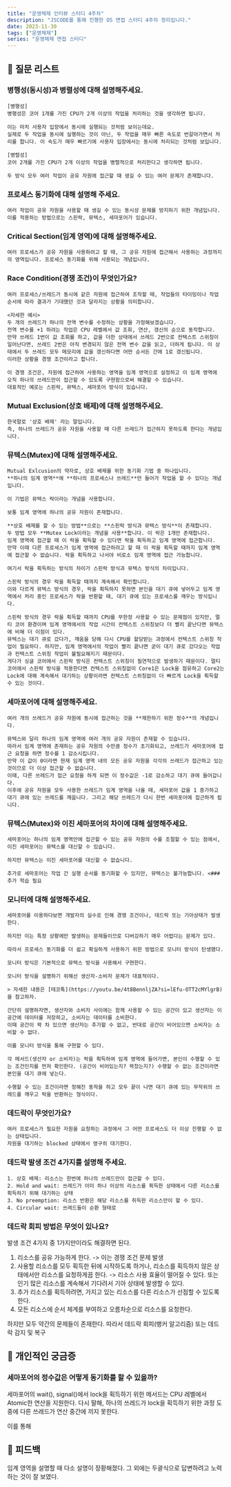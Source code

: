 ```yaml
---
title: "운영체제 인터뷰 스터디 4주차"
description: "JSCODE를 통해 진행한 OS 면접 스터디 4주차 정리입니다."
date: 2023-11-30
tags: ["운영체제"]
series: "운영체제 면접 스터디"
---
```


## 📝 질문 리스트

### 병행성(동시성)과 병렬성에 대해 설명해주세요.

```
[병행성]
병행성은 코어 1개를 가진 CPU가 2개 이상의 작업을 처리하는 것을 생각하면 됩니다.

이는 마치 사용자 입장에서 동시에 실행되는 것처럼 보이는데요.
실제로 두 작업을 동시에 실행하는 것이 아닌, 두 작업을 매우 빠른 속도로 번갈아가면서 처리를 합니다. 이 속도가 매우 빠르기에 사용자 입장에서는 동시에 처리되는 것처럼 보입니다.

[병렬성]
코어 2개를 가진 CPU가 2개 이상의 작업을 병렬적으로 처리한다고 생각하면 됩니다.

두 방식 모두 여러 작업이 공유 자원에 접근할 때 생길 수 있는 여러 문제가 존재합니다.
```

### 프로세스 동기화에 대해 설명해 주세요.

```
여러 작업이 공유 자원을 사용할 때 생길 수 있는 동시성 문제를 방지하기 위한 개념입니다.
이를 적용하는 방법으로는 스핀락, 뮤텍스, 세마포어가 있습니다.
```

### Critical Section(임계 영역)에 대해 설명해주세요.

```
여러 프로세스가 공유 자원을 사용하려고 할 때, 그 공유 자원에 접근해서 사용하는 과정까지의 영역입니다. 프로세스 동기화를 위해 사용되는 개념입니다.
```

### Race Condition(경쟁 조건)이 무엇인가요?

```
여러 프로세스/쓰레드가 동시에 같은 자원에 접근하여 조작할 때, 작업들의 타이밍이나 작업 순서에 따라 결과가 기대했던 것과 달라지는 상황을 의미합니다.

<자세한 예시>
두 개의 쓰레드가 하나의 전역 변수를 수정하는 상황을 가정해보겠습니다.
전역 변수를 +1 하려는 작업은 CPU 레벨에서 값 조회, 연산, 갱신의 순으로 동작합니다.
만약 쓰레드 1번이 값 조회를 하고, 값을 더한 상태에서 쓰레드 2번으로 컨텍스트 스위칭이 일어난다면, 쓰레드 2번은 아직 변경되지 않은 전역 변수 값을 읽고, 더하게 됩니다. 이 상태에서 두 쓰레드 모두 메모리에 값을 갱신하다면 어떤 순서든 간에 1로 갱신됩니다.
이러한 상황을 경쟁 조건이라고 합니다.

이 경쟁 조건은, 자원에 접근하여 사용하는 영역을 임계 영역으로 설정하고 이 임계 영역에 오직 하나의 쓰레드만이 접근할 수 있도록 구현함으로써 해결할 수 있습니다.
대표적인 예로는 스핀락, 뮤텍스, 세마포어 방식이 있습니다.
```

### Mutual Exclusion(상호 배제)에 대해 설명해주세요.

```
한국말로 '상호 배제' 라는 말입니다.
즉, 하나의 쓰레드가 공유 자원을 사용할 때 다른 쓰레드가 접근하지 못하도록 한다는 개념입니다.
```

### 뮤텍스(Mutex)에 대해 설명해주세요.

```
Mutual Exlcusion의 약자로, 상호 배제를 위한 동기화 기법 중 하나입니다.
**하나의 임계 영역**에 **하나의 프로세스나 쓰레드**만 들어가 작업을 할 수 있다는 개념입니다.

이 기법은 뮤텍스 락이라는 개념을 사용합니다.

보통 임계 영역에 하나의 공유 자원이 존재합니다.

**상호 배제를 할 수 있는 방법**으로는 **스핀락 방식과 뮤텍스 방식**이 존재합니다.
두 방법 모두 **Mutex Lock이라는 개념을 사용**합니다. 이 락은 1개만 존재합니다.
임계 영역에 접근할 때 이 락을 획득할 수 있다면 락을 획득하고 임계 영역에 접근합니다.
만약 이때 다른 프로세스가 임계 영역에 접근하려고 할 때 이 락을 획득할 때까지 임계 영역에 접근할 수 없습니다. 락을 획득하고 나서야 비로소 임계 영역에 접근 가능합니다.

여기서 락을 획득하는 방식의 차이가 스핀락 방식과 뮤텍스 방식의 차이입니다.

스핀락 방식의 경우 락을 획득할 때까지 계속해서 확인합니다.
이와 다르게 뮤텍스 방식의 경우, 락을 획득하지 못하면 본인을 대기 큐에 넣어두고 임계 영역에서 처리 중인 프로세스가 락을 반환할 때, 대기 큐에 있는 프로세스를 깨우는 방식입니다.

스핀락 방식의 경우 락을 획득할 때까지 CPU를 무한정 사용할 수 있는 문제점이 있지만, 멀티 코어 환경이며 임계 영역에서의 작업 시간이 컨텍스트 스위칭보다 더 빨리 끝난다면 뮤텍스에 비해 더 이점이 있다.
뮤텍스는 대기 큐로 갔다가, 깨움을 당해 다시 CPU를 할당받는 과정에서 컨텍스트 스위칭 작업이 필요하다. 하지만, 임계 영역에서의 작업이 빨리 끝나면 굳이 대기 큐로 갔다오는 작업과 컨텍스트 스위칭 작업이 불필요해지기 때문이다.
게다가 싱글 코어에서 스핀락 방식은 컨텍스트 스위칭이 필연적으로 발생하기 때문이다. 멀티 코어에서 스핀락 방식을 적용한다면 컨텍스트 스위칭없이 Core1은 Lock을 점유하고 Core2는 Lock에 대해 계속해서 대기하는 상황이라면 컨텍스트 스위칭없이 더 빠르게 Lock을 획득할 수 있는 것이다.
```

### 세마포어에 대해 설명해주세요.

```
여러 개의 쓰레드가 공유 자원에 동시에 접근하는 것을 **제한하기 위한 정수**의 개념입니다.

뮤텍스와 달리 하나의 임계 영역에 여러 개의 공유 자원이 존재할 수 있습니다.
따라서 임계 영역에 존재하는 공유 자원의 수만큼 정수가 초기화되고, 쓰레드가 세마포어에 접근 요청을 하면 정수를 1 감소시킵니다.
만약 이 값이 0이라면 현재 임계 영역 내의 모든 공유 자원을 각각의 쓰레드가 접근하고 있는 것이므로 더 이상 접근할 수 없습니다.
이때, 다른 쓰레드가 접근 요청을 하게 되면 이 정수값은 -1로 감소하고 대기 큐에 들어갑니다.
이후에 공유 자원을 모두 사용한 쓰레드가 임계 영역을 나올 때, 세마포어 값을 1 증가하고 대기 큐에 있는 쓰레드를 깨웁니다. 그리고 해당 쓰레드가 다시 한번 세마포어에 접근하게 됩니다.
```

### 뮤텍스(Mutex)와 이진 세마포어의 차이에 대해 설명해주세요.

```
세마포어는 하나의 임계 영역안에 접근할 수 있는 공유 자원의 수를 조절할 수 있는 점에서, 이진 세마포어는 뮤텍스를 대신할 수 있습니다.

하지만 뮤텍스는 이진 세마포어를 대신할 수 없습니다.

추가로 세마포어는 작업 간 실행 순서를 동기화할 수 있지만, 뮤텍스는 불가능합니다. <### 추가 학습 필요
```

### 모니터에 대해 설명해주세요.

```
세마포어를 이용하다보면 개발자의 실수로 인해 경쟁 조건이나, 데드락 또는 기아상태가 발생한다.

하지만 이는 특정 상황에만 발생하는 문제들이므로 디버깅하기 매우 어렵다는 문제가 있다.

따라서 프로세스 동기화를 더 쉽고 확실하게 사용하기 위한 방법으로 모니터 방식이 탄생했다.

모니터 방식은 기본적으로 뮤텍스 방식을 사용해서 구현한다.

모니터 방식을 설명하기 위해선 생산자-소비자 문제가 대표적이다.

> 자세한 내용은 [테코톡](https://youtu.be/4t8BennljZA?si=lEfu-OTT2cMYlgrB)을 참고하자.

간단히 설명하자면, 생산자와 소비자 사이에는 함께 사용할 수 있는 공간이 있고 생산자는 이 공간에 데이터를 저장하고, 소비자는 데이터를 소비한다.
이때 공간이 꽉 차 있으면 생산자는 추가할 수 없고, 반대로 공간이 비어있으면 소비자는 소비할 수 없다.

이를 모니터 방식을 통해 구현할 수 있다.

각 메서드(생산자 or 소비자)는 락을 획득하여 임계 영역에 들어가면, 본인이 수행할 수 있는 조건인지를 먼저 확인한다. (공간이 비어있는지? 꽉찼는지?) 수행할 수 없는 조건이라면 본인을 대기 큐에 넣는다.

수행할 수 있는 조건이라면 정해진 동작을 하고 모두 끝이 나면 대기 큐에 있는 무작위의 쓰레드를 깨우고 락을 반환하는 형식이다.
```

### 데드락이 무엇인가요?

```
여러 프로세스가 필요한 자원을 요청하는 과정에서 그 어떤 프로세스도 더 이상 진행할 수 없는 상태입니다.
자원을 대기하는 blocked 상태에서 영구히 대기한다.
```

### 데드락 발생 조건 4가지를 설명해 주세요.

```
1. 상호 배제: 리소스는 한번에 하나의 쓰레드만이 접근할 수 있다.
2. Hold and wait: 쓰레드가 이미 하나 이상의 리소스를 획득한 상태에서 다른 리소스를 획득하기 위해 대기하는 상태
3. No preemption: 리소스 반환은 해당 리소스를 취득한 리소스만이 할 수 있다.
4. Circular wait: 쓰레드들이 순환 형태로 
```

### 데드락 회피 방법은 무엇이 있나요?

발생 조건 4가지 중 1가지만이라도 해결하면 된다.
1) 리소스를 공유 가능하게 한다. -> 이는 경쟁 조건 문제 발생
2) 사용할 리소스를 모두 획득한 뒤에 시작하도록 하거나, 리소스를 획득하지 않은 상태에서만 리소스를 요청하게끔 한다. -> 리소스 사용 효율이 떨어질 수 있다. 또는 인기 많은 리소스를 계속해서 기다려서 기아 상태에 발생할 수 있다.
3) 추가 리소스를 획득하려면, 가지고 있는 리소스를 다른 리소스가 선점할 수 있도록한다.
4) 모든 리소스에 순서 체계를 부여하고 오름차순으로 리소스를 요청한다.

하지만 모두 약간의 문제들이 존재한다.
따라서 데드락 회피(뱅커 알고리즘) 또는 데드락 감지 및 복구

## 🤔 개인적인 궁금증

### 세마포어의 정수값은 어떻게 동기화를 할 수 있을까?

세마포어의 wait(), signal()에서 lock을 획득하기 위한 메서드는 CPU 레벨에서 Atomic한 연산을 지원한다.
다시 말해, 하나의 쓰레드가 lock을 획득하기 위한 과정 도중에 다른 쓰레드가 연산 중간에 끼지 못한다.

이를 통해 

## 🎯 피드백

임계 영역을 설명할 때 다소 설명이 장황해졌다.
그 외에는 두괄식으로 답변하려고 노력하는 것이 잘 보였다.
